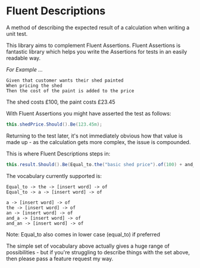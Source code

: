 # Fluent Descriptions
A method of describing the expected result of a calculation when writing a unit test.

This library aims to complement Fluent Assertions.  Fluent Assertions is fantastic library which helps you write the Assertions for tests in an easily readable way.

*For Example ...*

```
Given that customer wants their shed painted
When pricing the shed
Then the cost of the paint is added to the price
```

The shed costs £100, the paint costs £23.45

With Fluent Assertions you might have asserted the test as follows:

```c#
this.shedPrice.Should().Be(123.45m);
```
Returning to the test later, it's not immediately obvious how that value is made up - as the calculation gets more complex, the issue is compounded.

This is where Fluent Descriptions steps in:

```c#
this.result.Should().Be(Equal_to.the("basic shed price").of(100) + and_an._("extra cost for the paint").of(23.45m));
```

The vocabulary currently supported is:
```
Equal_to -> the -> [insert word] -> of
Equal_to -> a -> [insert word] -> of

a -> [insert word] -> of
the -> [insert word] -> of
an -> [insert word] -> of
and_a -> [insert word] -> of
and_an -> [insert word] -> of
```

Note: Equal_to also comes in lower case (equal_to) if preferred

The simple set of vocabulary above actually gives a huge range of possibilities - but if you're struggling to describe things with the set above, then please pass a feature request my way.
